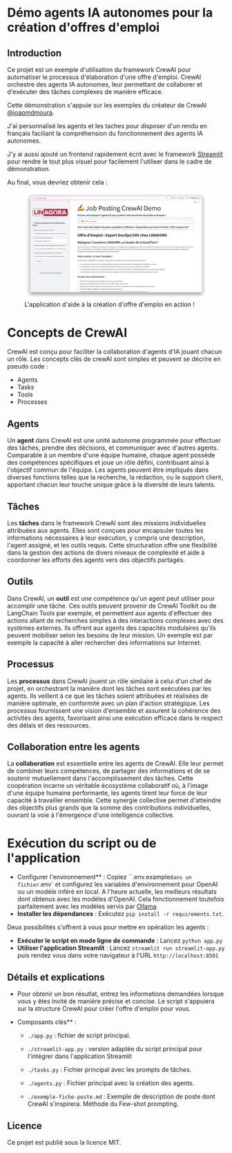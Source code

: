 # Démo agents IA autonomes pour la création d'offres d'emploi
## Introduction
Ce projet est un exemple d'utilisation du framework CrewAI pour automatiser le processus d'élaboration d'une offre d'emploi. CrewAI orchestre des agents IA autonomes, leur permettant de collaborer et d'exécuter des tâches complexes de manière efficace.

Cette démonstration s'appuie sur les exemples du créateur de CrewAI [@joaomdmoura](https://x.com/joaomdmoura).

J'ai personnalisé les agents et les taches pour disposer d'un rendu en français faciliant la compréhension du fonctionnement des agents IA autonomes.

J'y ai aussi ajouté un frontend rapidement écrit avec le framework [Streamlit](https://streamlit.io/) pour rendre le tout plus visuel pour facilement l'utiliser dans le cadre de démonstration.

Au final, vous devriez obtenir cela :

<figure>
    <img src="images/CrewAI-screenshot.png"
         alt="CrewAI demonstration">
    <figcaption>L'application d'aide à la création d'offre d'emploi en action !</figcaption>
</figure>

# Concepts de CrewAI
CrewAI est conçu pour faciliter la collaboration d'agents d'IA jouant chacun un rôle. Les concepts clés de crewAI sont simples et peuvent se décrire en pseudo code :
- Agents
- Tasks
- Tools
- Processes

## Agents
Un **agent** dans CrewAI est une unité autonome programmée pour effectuer des tâches, prendre des décisions, et communiquer avec d'autres agents. Comparable à un membre d'une équipe humaine, chaque agent possède des compétences spécifiques et joue un rôle défini, contribuant ainsi à l'objectif commun de l'équipe. Les agents peuvent être impliqués dans diverses fonctions telles que la recherche, la rédaction, ou le support client, apportant chacun leur touche unique grâce à la diversité de leurs talents.

## Tâches
Les **tâches** dans le framework CrewAI sont des missions individuelles attribuées aux agents. Elles sont conçues pour encapsuler toutes les informations nécessaires à leur exécution, y compris une description, l'agent assigné, et les outils requis. Cette structuration offre une flexibilité dans la gestion des actions de divers niveaux de complexité et aide à coordonner les efforts des agents vers des objectifs partagés.

## Outils
Dans CrewAI, un **outil** est une compétence qu'un agent peut utiliser pour accomplir une tâche. Ces outils peuvent provenir de CrewAI Toolkit ou de LangChain Tools par exemple, et permettent aux agents d'effectuer des actions allant de recherches simples à des interactions complexes avec des systèmes externes. Ils offrent aux agents des capacités modulaires qu'ils peuvent mobiliser selon les besoins de leur mission. Un exemple est par exemple la capacité à aller rechercher des informations sur Internet.

## Processus
Les **processus** dans CrewAI jouent un rôle similaire à celui d'un chef de projet, en orchestrant la manière dont les tâches sont exécutées par les agents. Ils veillent à ce que les tâches soient attribuées et réalisées de manière optimale, en conformité avec un plan d'action stratégique. Les processus fournissent une vision d'ensemble et assurent la cohérence des activités des agents, favorisant ainsi une exécution efficace dans le respect des délais et des ressources.

## Collaboration entre les agents
La **collaboration** est essentielle entre les agents de CrewAI. Elle leur permet de combiner leurs compétences, de partager des informations et de se soutenir mutuellement dans l'accomplissement des tâches. Cette coopération incarne un véritable écosystème collaboratif où, à l'image d'une équipe humaine performante, les agents tirent leur force de leur capacité à travailler ensemble. Cette synergie collective permet d'atteindre des objectifs plus grands que la somme des contributions individuelles, ouvrant la voie à l'émergence d'une intelligence collective.

# Exécution du script ou de l'application
- Configurer l'environnement** : Copiez ``.env.example` dans un fichier `.env` et configurez les variables d'environnement pour OpenAI ou un modèle inféré en local. A l'heure actuelle, les meilleurs résultats dont obtenus avec les modèles d'OpenAI. Cela fonctionnement toutefois parfaitement avec les modèles servis par [Ollama](https://ollama.com/).
- **Installer les dépendances** : Exécutez `pip install -r requirements.txt`.

Deux possibilités s'offrent à vous pour mettre en opération les agents :
- **Exécuter le script en mode ligne de commande** : Lancez `python app.py`
- **Utiliser l'application Streamlit** : Lancez `streamlit run streamlit-app.py` puis rendez vous dans votre navigateur à l'URL `http://localhost:8501`

## Détails et explications
- Pour obtenir un bon résutlat, entrez les informations demandées lorsque vous y êtes invité de manière précise et concise. Le script s'appuiera sur la structure CrewAI pour créer l'offre d'emploi pour vous.

- Composants clés** :
  - `./app.py` : fichier de script principal.
  - `./streamlit-app.py` : version adaptée du script principal pour l'intégrer dans l'application Streamlit

  - `./tasks.py` : Fichier principal avec les prompts de tâches.
  - `./agents.py` : Fichier principal avec la création des agents.
  - `./exemple-fiche-poste.md` : Exemple de description de poste dont CrewAI s'inspirera. Méthode du Few-shot prompting.

## Licence
Ce projet est publié sous la licence MIT.
